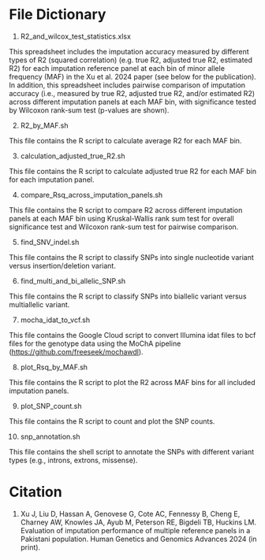 # File Dictionary

1. R2_and_wilcox_test_statistics.xlsx
   
This spreadsheet includes the imputation accuracy measured by different types of R2 (squared correlation) (e.g. true R2, adjusted true R2, estimated R2) for each imputation reference panel at each bin of minor allele frequency (MAF) in the Xu et al. 2024 paper (see below for the publication). In addition, this spreadsheet includes pairwise comparison of imputation accuracy (i.e., measured by true R2, adjusted true R2, and/or estimated R2) across different imputation panels at each MAF bin, with significance tested by Wilcoxon rank-sum test (p-values are shown). 

2. R2_by_MAF.sh

This file contains the R script to calculate average R2 for each MAF bin.

3. calculation_adjusted_true_R2.sh

This file contains the R script to calculate adjusted true R2 for each MAF bin for each imputation panel.

4. compare_Rsq_across_imputation_panels.sh

This file contains the R script to compare R2 across different imputation panels at each MAF bin using Kruskal-Wallis rank sum test for overall significance test and Wilcoxon rank-sum test for pairwise comparison.

5. find_SNV_indel.sh

This file contains the R script to classify SNPs into single nucleotide variant versus insertion/deletion variant.

6. find_multi_and_bi_allelic_SNP.sh

This file contains the R script to classify SNPs into biallelic variant versus multiallelic variant.

7. mocha_idat_to_vcf.sh

This file contains the Google Cloud script to convert Illumina idat files to bcf files for the genotype data using the MoChA pipeline (https://github.com/freeseek/mochawdl).

8. plot_Rsq_by_MAF.sh

This file contains the R script to plot the R2 across MAF bins for all included imputation panels.

9. plot_SNP_count.sh

This file contains the R script to count and plot the SNP counts.

10. snp_annotation.sh

This file contains the shell script to annotate the SNPs with different variant types (e.g., introns, extrons, missense).


# Citation
1. Xu J, Liu D, Hassan A, Genovese G, Cote AC, Fennessy B, Cheng E, Charney AW, Knowles JA, Ayub M, Peterson RE, Bigdeli TB, Huckins LM. Evaluation of imputation performance of multiple reference panels in a Pakistani population. Human Genetics and Genomics Advances 2024 (in print).
   
